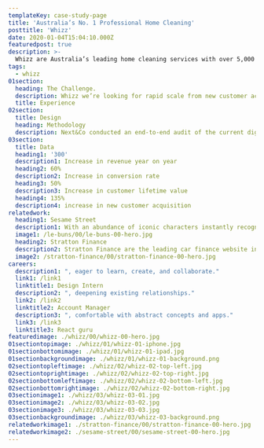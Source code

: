 ```yaml
---
templateKey: case-study-page
title: 'Australia’s No. 1 Professional Home Cleaning'
posttitle: 'Whizz'
date: 2020-01-04T15:04:10.000Z
featuredpost: true
description: >-
  Whizz are Australia’s leading home cleaning services with over 5,000 cleaners on demand platform for both mobile and web applications.
tags:
  - whizz
01section:
  heading: The Challenge.
  description: Whizz we’re looking for rapid scale from new customer acquisitions and increasing share of wallet from existing customers. The key challenge for Whizz was that they needed significant improvements in both the digital media efficiencies and simultaneous improvement within the front-end digital customer experience.
  title: Experience
02section:
  title: Design
  heading: Methodology
  description: Next&Co conducted an end-to-end audit of the current digital experience including all digital media, web assets and customer life-cycle communications. Using analytics to determine key points of uplift within the customer journey – a roadmap of activity was prioritised and rolled out. Significant effort was put into setting up the correct reporting and optimisation cadence to ensure application of efforts was yielding continuous improvement from results.
03section:
  title: Data
  heading1: '300'
  description1: Increase in revenue year on year
  heading2: 60%
  description2: Increase in conversion rate
  heading3: 50%
  description3: Increase in customer lifetime value
  heading4: 135%
  description4: increase in new customer acquisition
relatedwork:
  heading1: Sesame Street
  description1: With an abundance of iconic characters instantly recognisable across multiple generations.
  image1: /le-buns/00/le-buns-00-hero.jpg
  heading2: Stratton Finance
  description2: Stratton Finance are the leading car finance website in Australia, assisting Australians with buying their new car.
  image2: /stratton-finance/00/stratton-finance-00-hero.jpg
careers:
  description1: ", eager to learn, create, and collaborate."
  link1: /link1
  linktitle1: Design Intern
  description2: ", deepening existing relationships."
  link2: /link2
  linktitle2: Account Manager
  description3: ", comfortable with abstract concepts and apps."
  link3: /link3
  linktitle3: React guru
featuredimage: ./whizz/00/whizz-00-hero.jpg
01sectiontopimage: ./whizz/01/whizz-01-iphone.jpg
01sectionbottomimage: ./whizz/01/whizz-01-ipad.jpg
01sectionbackgroundimage: ./whizz/01/whizz-01-background.png
02sectiontopleftimage: ./whizz/02/whizz-02-top-left.jpg
02sectiontoprightimage: ./whizz/02/whizz-02-top-right.jpg
02sectionbottomleftimage: ./whizz/02/whizz-02-bottom-left.jpg
02sectionbottomrightimage: ./whizz/02/whizz-02-bottom-right.jpg
03sectionimage1: ./whizz/03/whizz-03-01.jpg
03sectionimage2: ./whizz/03/whizz-03-02.jpg
03sectionimage3: ./whizz/03/whizz-03-03.jpg
03sectionbackgroundimage: ./whizz/03/whizz-03-background.png
relatedworkimage1: ./stratton-finance/00/stratton-finance-00-hero.jpg
relatedworkimage2: ./sesame-street/00/sesame-street-00-hero.jpg
---
```

